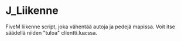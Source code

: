 # J_Liikenne
FiveM liikenne script, joka vähentää autoja ja pedejä mapissa. Voit itse säädellä niiden "tuloa" clientti.lua:ssa.
